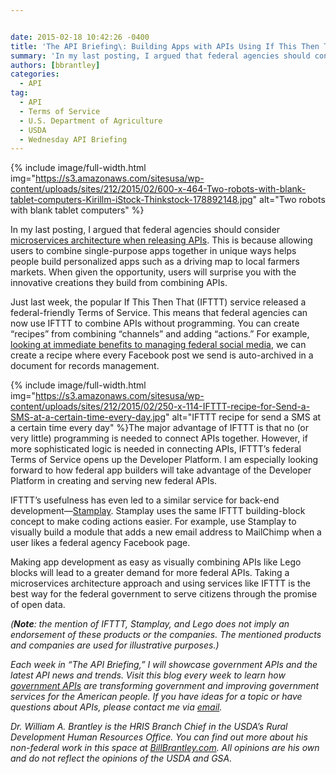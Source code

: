 ```yaml
---


date: 2015-02-18 10:42:26 -0400
title: 'The API Briefing\: Building Apps with APIs Using If This Then That'
summary: 'In my last posting, I argued that federal agencies should consider microservices architecture when releasing APIs. This is because allowing users to combine single-purpose apps together in unique ways helps people build personalized apps such as a driving map to local farmers markets. When given the opportunity, users will surprise you with the innovative creations'
authors: [bbrantley]
categories:
  - API
tag:
  - API
  - Terms of Service
  - U.S. Department of Agriculture
  - USDA
  - Wednesday API Briefing
---
```



{% include image/full-width.html img="https://s3.amazonaws.com/sitesusa/wp-content/uploads/sites/212/2015/02/600-x-464-Two-robots-with-blank-tablet-computers-Kirillm-iStock-Thinkstock-178892148.jpg" alt="Two robots with blank tablet computers" %} 

In my last posting, I argued that federal agencies should consider <a href="https://www.WHATEVER/2015/02/11/the-api-briefing-two-api-trends-to-watch-in-2015-microservices-and-containers/" target="_blank">microservices architecture when releasing APIs</a>. This is because allowing users to combine single-purpose apps together in unique ways helps people build personalized apps such as a driving map to local farmers markets. When given the opportunity, users will surprise you with the innovative creations they build from combining APIs.

Just last week, the popular If This Then That (IFTTT) service released a federal-friendly Terms of Service. This means that federal agencies can now use IFTTT to combine APIs without programming. You can create “recipes” from combining “channels” and adding “actions.” For example, <a title="IFTTT Combines Social Media, Mobile and Internet of Things for Government" href="https://www.WHATEVER/2015/02/12/ifttt-combines-social-media-mobile-and-internet-of-things-for-government/" target="_blank">looking at immediate benefits to managing federal social media</a>, we can create a recipe where every Facebook post we send is auto-archived in a document for records management.


{% include image/full-width.html img="https://s3.amazonaws.com/sitesusa/wp-content/uploads/sites/212/2015/02/250-x-114-IFTTT-recipe-for-Send-a-SMS-at-a-certain-time-every-day.jpg" alt="IFTTT recipe for send a SMS at a certain time every day" %}The major advantage of IFTTT is that no (or very little) programming is needed to connect APIs together. However, if more sophisticated logic is needed in connecting APIs, IFTTT’s  federal Terms of Service opens up the Developer Platform. I am especially looking forward to how federal app builders will take advantage of the Developer Platform in creating and serving new federal APIs.

IFTTT’s  usefulness has even led to a similar service for back-end development—<a href="http://techcrunch.com/2014/10/06/stamplay-is-ifttt-for-back-end-development/" target="_blank">Stamplay</a>. Stamplay uses the same IFTTT building-block concept to make coding actions easier. For example, use Stamplay to visually build a module that adds a new email address to MailChimp when a user likes a federal agency Facebook page.

Making app development as easy as visually combining APIs like Lego blocks will lead to a greater demand for more federal APIs. Taking a microservices architecture approach and using services like IFTTT is the best way for the federal government to serve citizens through the promise of open data.

_(**Note**: the mention of IFTTT, Stamplay, and Lego does not imply an endorsement of these products or the companies. The mentioned products and companies are used for illustrative purposes.)_

_Each week in “The API Briefing,” I will showcase government APIs and the latest API news and trends. Visit this blog every week to learn how [government APIs](https://www.WHATEVER/2013/04/30/apis-in-government/ "APIs in Government") are transforming government and improving government services for the American people. If you have ideas for a topic or have questions about APIs, please contact me via <a href="mailto:bill.brantley@wdc.usda.gov" target="_blank">email</a>._

_Dr. William A. Brantley is the HRIS Branch Chief in the USDA’s  Rural Development Human Resources Office. You can find out more about his non-federal work in this space at <a href="http://billbrantley.com/" target="_blank">BillBrantley.com</a>. All opinions are his own and do not reflect the opinions of the USDA and GSA._